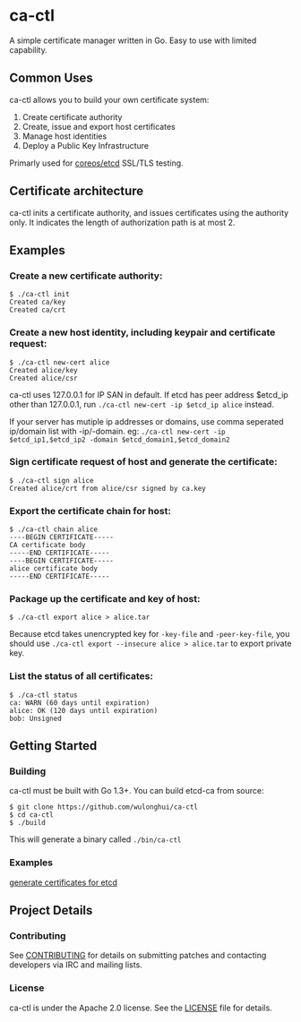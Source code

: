 # ca-ctl

A simple certificate manager written in Go. Easy to use with limited capability.



## Common Uses

ca-ctl allows you to build your own certificate system:

1. Create certificate authority
2. Create, issue and export host certificates
3. Manage host identities
4. Deploy a Public Key Infrastructure

Primarly used for [coreos/etcd](https://github.com/coreos/etcd) SSL/TLS testing.

## Certificate architecture

ca-ctl inits a certificate authority, and issues certificates using the authority only. It indicates the length of authorization path is at most 2.

## Examples

### Create a new certificate authority:

```
$ ./ca-ctl init
Created ca/key
Created ca/crt
```

### Create a new host identity, including keypair and certificate request:

```
$ ./ca-ctl new-cert alice
Created alice/key
Created alice/csr
```

ca-ctl uses 127.0.0.1 for IP SAN in default. If etcd has peer address $etcd_ip other than 127.0.0.1, run `./ca-ctl new-cert -ip $etcd_ip alice` instead.

If your server has mutiple ip addresses or domains, use comma seperated ip/domain list with -ip/-domain. eg: `./ca-ctl new-cert -ip $etcd_ip1,$etcd_ip2 -domain $etcd_domain1,$etcd_domain2`

### Sign certificate request of host and generate the certificate:

```
$ ./ca-ctl sign alice
Created alice/crt from alice/csr signed by ca.key
```

### Export the certificate chain for host:

```
$ ./ca-ctl chain alice
----BEGIN CERTIFICATE-----
CA certificate body
-----END CERTIFICATE-----
----BEGIN CERTIFICATE-----
alice certificate body
-----END CERTIFICATE-----
```

### Package up the certificate and key of host:

```
$ ./ca-ctl export alice > alice.tar
```

Because etcd takes unencrypted key for `-key-file` and `-peer-key-file`, you should use `./ca-ctl export --insecure alice > alice.tar` to export private key.

### List the status of all certificates:

```
$ ./ca-ctl status
ca: WARN (60 days until expiration)
alice: OK (120 days until expiration)
bob: Unsigned
```

## Getting Started

### Building

ca-ctl must be built with Go 1.3+. You can build etcd-ca from source:

```
$ git clone https://github.com/wulonghui/ca-ctl
$ cd ca-ctl
$ ./build
```

This will generate a binary called `./bin/ca-ctl`

### Examples

[generate certificates for etcd](./hack/etcd_example.sh)

## Project Details

### Contributing

See [CONTRIBUTING](CONTRIBUTING.md) for details on submitting patches and contacting developers via IRC and mailing lists.

### License

ca-ctl is under the Apache 2.0 license. See the [LICENSE](LICENSE) file for details.
